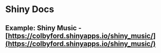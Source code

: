 # Shiny Docs

## Example: Shiny Music - [https://colbyford.shinyapps.io/shiny_music/](https://colbyford.shinyapps.io/shiny_music/)
